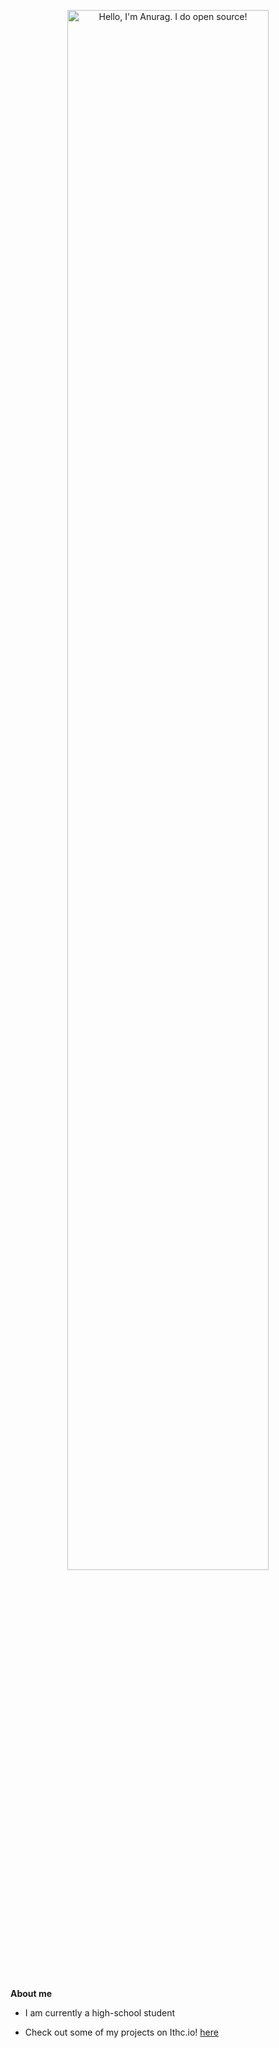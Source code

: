 <p align="center"><a href="https://anuraghazra.github.io"><img width="80%" alt="Hello, I'm Anurag. I do open source!" src="./assets/gh-readme-header.png" /></a></p>

<br />

**About me**

-  I am currently a high-school student

- Check out some of my projects on Ithc.io! [here](https://ddl44.itch.io/celestial-chronicles-ricky)

